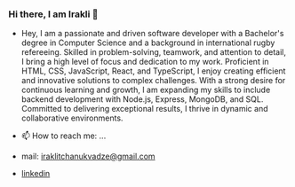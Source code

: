 ### Hi there, I am Irakli 👋

- Hey, I am a passionate and driven software developer with a Bachelor's degree in Computer Science and a background in international rugby refereeing. Skilled in problem-solving, teamwork, and attention to detail, I bring a high level of focus and dedication to my work. Proficient in HTML, CSS, JavaScript, React, and TypeScript, I enjoy creating efficient and innovative solutions to complex challenges. With a strong desire for continuous learning and growth, I am expanding my skills to include backend development with Node.js, Express, MongoDB, and SQL. Committed to delivering exceptional results, I thrive in dynamic and collaborative environments.

- 📫 How to reach me: ...

- mail: iraklitchanukvadze@gmail.com 

- [linkedin](https://www.linkedin.com/in/iraklichano/)

<!--
**IrakliChanukvadze/IrakliChanukvadze** is a ✨ _special_ ✨ repository because its `README.md` (this file) appears on your GitHub profile.

Here are some ideas to get you started:

- 🔭 I’m currently working on ...

- 👯 I’m looking to collaborate on ...

-->
